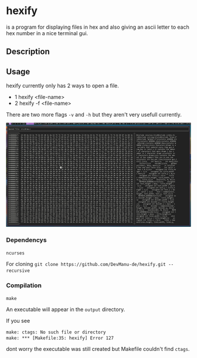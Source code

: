 # hexify
is a program for displaying files in hex and also giving an ascii letter to each hex number in a nice terminal gui.
## Description

## Usage
hexify currently only has 2 ways to open a file.
- 1 hexify \<file-name>
- 2 hexify -f \<file-name>

There are two more flags `-v` and `-h` but they aren't very usefull currently.

![img](img/20210331.175128.jpg)

### Dependencys
`ncurses`

For cloning
`git clone https://github.com/DevManu-de/hexify.git --recursive`

### Compilation
`make`

An executable will appear in the `output` directory.

If you see
```
make: ctags: No such file or directory
make: *** [Makefile:35: hexify] Error 127
```
dont worry the executable was still created but Makefile couldn't find `ctags`.
